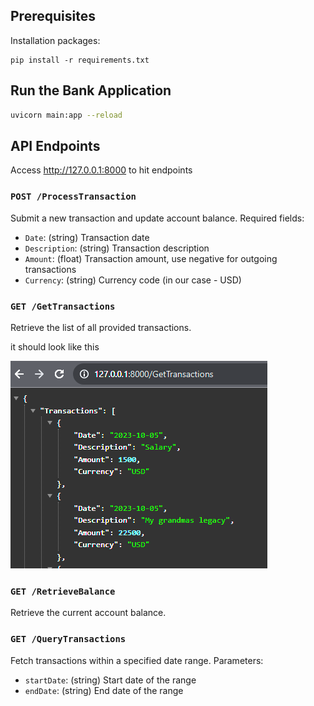 ## Prerequisites 
Installation packages:
```shell
pip install -r requirements.txt
```

## Run the Bank Application

```sh
uvicorn main:app --reload
```

## API Endpoints

Access http://127.0.0.1:8000 to hit endpoints

### `POST /ProcessTransaction`
Submit a new transaction and update account balance. 
Required fields:
- `Date`: (string) Transaction date
- `Description`: (string) Transaction description
- `Amount`: (float) Transaction amount, use negative for outgoing transactions
- `Currency`: (string) Currency code (in our case - USD)


### `GET /GetTransactions`
Retrieve the list of all provided transactions.

it should look like this

![Transaction Screenshot](tran_1.png)

### `GET /RetrieveBalance`
Retrieve the current account balance.

### `GET /QueryTransactions`
Fetch transactions within a specified date range. 
Parameters:
- `startDate`: (string) Start date of the range
- `endDate`: (string) End date of the range
